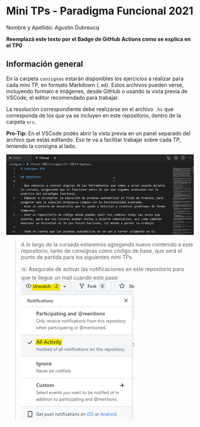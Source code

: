# Mini TPs - Paradigma Funcional 2021

Nombre y Apellido: Agustin Dubreucq

**Reemplazá este texto por el Badge de GitHub Actions como se explica en el TP0**

## Información general

En la carpeta `consignas` estarán disponibles los ejercicios a realizar para cada mini TP, en formato Markdown (`.md`). Estos archivos pueden verse, incluyendo formato e imágenes, desde GitHub o usando la vista previa de VSCode, el editor recomendado para trabajar.

La resolución correspondiente debe realizarse en el archivo `.hs` que corresponda de los que ya se incluyen en este repositorio, dentro de la carpeta `src`.

**Pro-Tip:** En el VSCode podés abrir la vista previa en un panel separado del archivo que estás editando. Eso te va a facilitar trabajar sobre cada TP, teniendo la consigna al lado.

![VSCode Vista Previa](consignas/imagenes/vscode-preview-md.gif)

> A lo largo de la cursada estaremos agregando nuevo contenido a este repositorio, tanto de consignas como código de base, que será el punto de partida para los siguientes mini TPs.
>
> :envelope: Asegurate de activar las notificaciones en este repositorio para que te llegue un mail cuando esto pase:
> ![Activar notificaciones](consignas/imagenes/github-watch.png)
